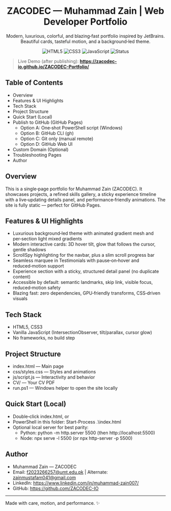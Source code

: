 <div align="center">

# ZACODEC — Muhammad Zain | Web Developer Portfolio

Modern, luxurious, colorful, and blazing‑fast portfolio inspired by JetBrains. Beautiful cards, tasteful motion, and a background‑led theme.

<p>
  <img alt="HTML5" src="https://img.shields.io/badge/HTML5-E34F26?style=for-the-badge&logo=html5&logoColor=white" />
  <img alt="CSS3" src="https://img.shields.io/badge/CSS3-1572B6?style=for-the-badge&logo=css3&logoColor=white" />
  <img alt="JavaScript" src="https://img.shields.io/badge/JavaScript-F7DF1E?style=for-the-badge&logo=javascript&logoColor=000" />
  <img alt="Status" src="https://img.shields.io/badge/Deployed%20via-GitHub%20Pages-0a7cff?style=for-the-badge&logo=github" />
</p>

</div>


> Live Demo (after publishing): **https://zacodec-io.github.io/ZACODEC-Portfolio/**



## Table of Contents
- Overview
- Features & UI Highlights
- Tech Stack
- Project Structure
- Quick Start (Local)
- Publish to GitHub (GitHub Pages)
  - Option A: One‑shot PowerShell script (Windows)
  - Option B: GitHub CLI (gh)
  - Option C: Git only (manual remote)
  - Option D: GitHub Web UI
- Custom Domain (Optional)
- Troubleshooting Pages
- Author


## Overview
This is a single‑page portfolio for Muhammad Zain (ZACODEC). It showcases projects, a refined skills gallery, a sticky experience timeline with a live‑updating details panel, and performance‑friendly animations. The site is fully static — perfect for GitHub Pages.


## Features & UI Highlights
- Luxurious background‑led theme with animated gradient mesh and per‑section light mixed gradients
- Modern interactive cards: 3D hover tilt, glow that follows the cursor, gentle shadows
- ScrollSpy highlighting for the navbar, plus a slim scroll progress bar
- Seamless marquee in Testimonials with pause‑on‑hover and reduced‑motion support
- Experience section with a sticky, structured detail panel (no duplicate content)
- Accessible by default: semantic landmarks, skip link, visible focus, reduced‑motion safety
- Blazing fast: zero dependencies, GPU‑friendly transforms, CSS‑driven visuals


## Tech Stack
- HTML5, CSS3
- Vanilla JavaScript (IntersectionObserver, tilt/parallax, cursor glow)
- No frameworks, no build step


## Project Structure
- index.html — Main page
- css/styles.css — Styles and animations
- js/script.js — Interactivity and behavior
- CV/ — Your CV PDF
- run.ps1 — Windows helper to open the site locally


## Quick Start (Local)
- Double‑click index.html, or
- PowerShell in this folder: Start-Process .\index.html
- Optional local server for best parity:
  - Python: python -m http.server 5500 (then http://localhost:5500)
  - Node: npx serve -l 5500 (or npx http-server -p 5500)


## Author
- Muhammad Zain — ZACODEC
- Email: f2023266257@umt.edu.pk | Alternate: zainmustafam041@gmail.com
- LinkedIn: https://www.linkedin.com/in/muhammad-zain007/
- GitHub: https://github.com/ZACODEC-IO

---
Made with care, motion, and performance. ✨
